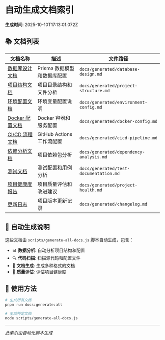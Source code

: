 # 自动生成文档索引

**生成时间**: 2025-10-10T17:13:01.072Z

## 📚 文档列表

| 文档名称                               | 描述                        | 文件路径                                |
| -------------------------------------- | --------------------------- | --------------------------------------- |
| [数据库设计文档](database-design.md)   | Prisma 数据模型和数据库配置 | `docs/generated/database-design.md`     |
| [项目结构文档](project-structure.md)   | 项目目录结构和文件分析      | `docs/generated/project-structure.md`   |
| [环境配置文档](environment-config.md)  | 环境变量配置说明            | `docs/generated/environment-config.md`  |
| [Docker 配置文档](docker-config.md)    | Docker 容器和服务配置       | `docs/generated/docker-config.md`       |
| [CI/CD 流程文档](cicd-pipeline.md)     | GitHub Actions 工作流配置   | `docs/generated/cicd-pipeline.md`       |
| [依赖分析文档](dependency-analysis.md) | 项目依赖包分析              | `docs/generated/dependency-analysis.md` |
| [测试文档](test-documentation.md)      | 测试配置和用例分析          | `docs/generated/test-documentation.md`  |
| [项目健康度报告](project-health.md)    | 项目质量评估和改进建议      | `docs/generated/project-health.md`      |
| [更新日志](changelog.md)               | 项目版本更新记录            | `docs/generated/changelog.md`           |

## 🔄 自动生成说明

这些文档由 `scripts/generate-all-docs.js` 脚本自动生成，包含：

- 📊 **数据分析**: 自动分析项目结构和配置
- 🔍 **代码扫描**: 扫描源代码和配置文件
- 📝 **文档生成**: 生成多种格式的文档
- 🎯 **质量评估**: 评估项目健康度

## 🚀 使用方法

```bash
# 生成所有文档
pnpm run docs:generate:all

# 生成特定文档
node scripts/generate-all-docs.js
```

---

_此索引由自动化脚本生成_
